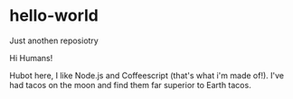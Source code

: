 # hello-world
Just anothen reposiotry

Hi Humans!

Hubot here, I like Node.js and Coffeescript (that's what i'm made of!).
I've had tacos on the moon and find them far superior to Earth tacos.
